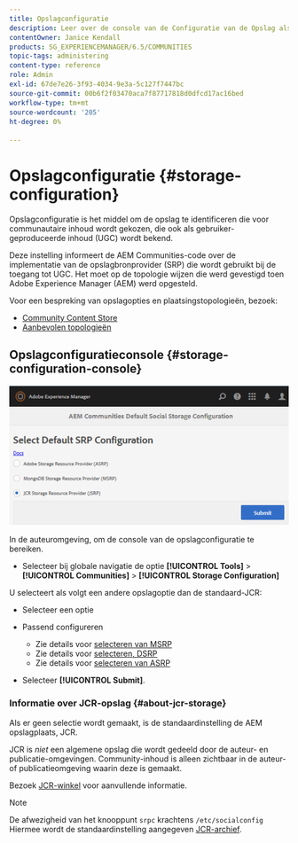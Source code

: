 ```yaml
---
title: Opslagconfiguratie
description: Leer over de console van de Configuratie van de Opslag als middel om de opslag te identificeren die voor communautaire inhoud wordt gekozen, die ook als gebruiker-geproduceerde inhoud wordt bekend.
contentOwner: Janice Kendall
products: SG_EXPERIENCEMANAGER/6.5/COMMUNITIES
topic-tags: administering
content-type: reference
role: Admin
exl-id: 67de7e26-3f93-4034-9e3a-5c127f7447bc
source-git-commit: 00b6f2f03470aca7f87717818d0dfcd17ac16bed
workflow-type: tm+mt
source-wordcount: '205'
ht-degree: 0%

---
```


# Opslagconfiguratie {#storage-configuration}

Opslagconfiguratie is het middel om de opslag te identificeren die voor communautaire inhoud wordt gekozen, die ook als gebruiker-geproduceerde inhoud (UGC) wordt bekend.

Deze instelling informeert de AEM Communities-code over de implementatie van de opslagbronprovider (SRP) die wordt gebruikt bij de toegang tot UGC. Het moet op de topologie wijzen die werd gevestigd toen Adobe Experience Manager (AEM) werd opgesteld.

Voor een bespreking van opslagopties en plaatsingstopologieën, bezoek:

* [Community Content Store](working-with-srp.md)
* [Aanbevolen topologieën](topologies.md)

## Opslagconfiguratieconsole {#storage-configuration-console}

![jsrp-configuration](assets/jsrp-configuration.png)

In de auteuromgeving, om de console van de opslagconfiguratie te bereiken.

* Selecteer bij globale navigatie de optie **[!UICONTROL Tools]** > **[!UICONTROL Communities]** > **[!UICONTROL Storage Configuration]**

U selecteert als volgt een andere opslagoptie dan de standaard-JCR:

* Selecteer een optie
* Passend configureren

   * Zie details voor [selecteren van MSRP](msrp.md#select-msrp)
   * Zie details voor [selecteren, DSRP](dsrp.md#select-dsrp)
   * Zie details voor [selecteren van ASRP](asrp.md#select-asrp)

* Selecteer **[!UICONTROL Submit]**.

### Informatie over JCR-opslag {#about-jcr-storage}

Als er geen selectie wordt gemaakt, is de standaardinstelling de AEM opslagplaats, JCR.

JCR is *niet* een algemene opslag die wordt gedeeld door de auteur- en publicatie-omgevingen. Community-inhoud is alleen zichtbaar in de auteur- of publicatieomgeving waarin deze is gemaakt.

Bezoek [JCR-winkel](jsrp.md) voor aanvullende informatie.

>[!NOTE]
>
>De afwezigheid van het knooppunt `srpc` krachtens `/etc/socialconfig` Hiermee wordt de standaardinstelling aangegeven [JCR-archief](jsrp.md).
